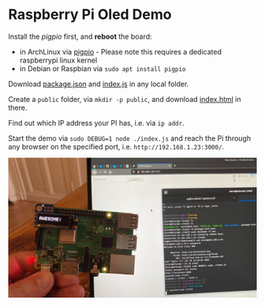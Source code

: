 # Raspberry Pi Oled Demo

Install the _pigpio_ first, and **reboot** the board:

  * in ArchLinux via [pigpio](https://aur.archlinux.org/packages/pigpio/) - Please note this requires a dedicated raspberrypi linux kernel
  * in Debian or Raspbian via `sudo apt install pigpio`

Download [package.json](./package.json) and [index.js](./index.js) in any local folder.

Create a `public` folder, via `mkdir -p public`, and download [index.html](./public/index.html) in there.

Find out which IP address your PI has, i.e. via `ip addr`.

Start the demo via `sudo DEBUG=1 node ./index.js` and reach the Pi through any browser on the specified port, i.e. `http://192.168.1.23:3000/`.

![oled image example](./oled.jpg)
